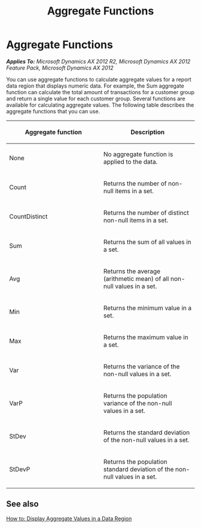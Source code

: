 ﻿---
title: Aggregate Functions
TOCTitle: Aggregate Functions
ms:assetid: 729fcdb6-175c-452e-912d-885b5e2b8367
ms:mtpsurl: https://technet.microsoft.com/en-us/library/Cc593112(v=AX.60)
ms:contentKeyID: 28119379
ms.date: 11/07/2012
mtps_version: v=AX.60
---

# Aggregate Functions 


_**Applies To:** Microsoft Dynamics AX 2012 R2, Microsoft Dynamics AX 2012 Feature Pack, Microsoft Dynamics AX 2012_

You can use aggregate functions to calculate aggregate values for a report data region that displays numeric data. For example, the Sum aggregate function can calculate the total amount of transactions for a customer group and return a single value for each customer group. Several functions are available for calculating aggregate values. The following table describes the aggregate functions that you can use.

<table>
<colgroup>
<col style="width: 50%" />
<col style="width: 50%" />
</colgroup>
<thead>
<tr class="header">
<th><p>Aggregate function</p></th>
<th><p>Description</p></th>
</tr>
</thead>
<tbody>
<tr class="odd">
<td><p>None</p></td>
<td><p>No aggregate function is applied to the data.</p></td>
</tr>
<tr class="even">
<td><p>Count</p></td>
<td><p>Returns the number of non-null items in a set.</p></td>
</tr>
<tr class="odd">
<td><p>CountDistinct</p></td>
<td><p>Returns the number of distinct non-null items in a set.</p></td>
</tr>
<tr class="even">
<td><p>Sum</p></td>
<td><p>Returns the sum of all values in a set.</p></td>
</tr>
<tr class="odd">
<td><p>Avg</p></td>
<td><p>Returns the average (arithmetic mean) of all non-null values in a set.</p></td>
</tr>
<tr class="even">
<td><p>Min</p></td>
<td><p>Returns the minimum value in a set.</p></td>
</tr>
<tr class="odd">
<td><p>Max</p></td>
<td><p>Returns the maximum value in a set.</p></td>
</tr>
<tr class="even">
<td><p>Var</p></td>
<td><p>Returns the variance of the non-null values in a set.</p></td>
</tr>
<tr class="odd">
<td><p>VarP</p></td>
<td><p>Returns the population variance of the non-null values in a set.</p></td>
</tr>
<tr class="even">
<td><p>StDev</p></td>
<td><p>Returns the standard deviation of the non-null values in a set.</p></td>
</tr>
<tr class="odd">
<td><p>StDevP</p></td>
<td><p>Returns the population standard deviation of the non-null values in a set.</p></td>
</tr>
</tbody>
</table>


## See also

[How to: Display Aggregate Values in a Data Region](how-to-display-aggregate-values-in-a-data-region.md)

